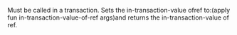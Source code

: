 Must be called in a transaction. Sets the in-transaction-value ofref to:(apply fun in-transaction-value-of-ref args)and returns the in-transaction-value of ref.